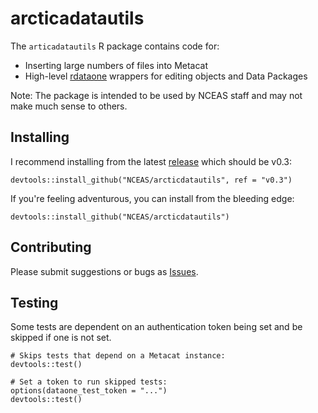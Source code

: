 # arcticadatautils

The `articadatautils` R package contains code for:

- Inserting large numbers of files into Metacat
- High-level [rdataone](https://github.com/DataONEorg/rdataone) wrappers for
editing objects and Data Packages

Note: The package is intended to be used by NCEAS staff and may not make much sense to others.

## Installing

I recommend installing from the latest [release](https://github.com/NCEAS/arcticdatautils/releases) which should be v0.3:

```
devtools::install_github("NCEAS/arcticdatautils", ref = "v0.3")
```

If you're feeling adventurous, you can install from the bleeding edge:

```
devtools::install_github("NCEAS/arcticdatautils")
```

## Contributing

Please submit suggestions or bugs as [Issues](https://github.com/NCEAS/arcticdatautils/issues).

## Testing

Some tests are dependent on an authentication token being set and be skipped if one is not set.

```
# Skips tests that depend on a Metacat instance:
devtools::test()

# Set a token to run skipped tests:
options(dataone_test_token = "...")
devtools::test()
```

